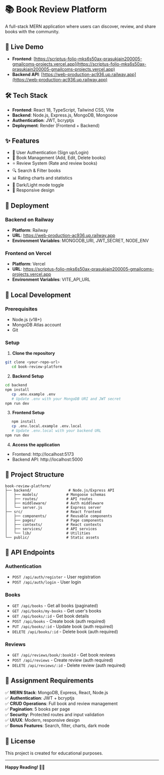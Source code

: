 # 📚 Book Review Platform

A full-stack MERN application where users can discover, review, and share books with the community.

## 🚀 Live Demo

- **Frontend**: [https://scriptus-folio-mks6s50ax-prasukjain200005-gmailcoms-projects.vercel.app](https://scriptus-folio-mks6s50ax-prasukjain200005-gmailcoms-projects.vercel.app)
- **Backend API**: [https://web-production-ac936.up.railway.app](https://web-production-ac936.up.railway.app)

## 🛠️ Tech Stack

- **Frontend**: React 18, TypeScript, Tailwind CSS, Vite
- **Backend**: Node.js, Express.js, MongoDB, Mongoose
- **Authentication**: JWT, bcryptjs
- **Deployment**: Render (Frontend + Backend)

## ✨ Features

- 🔐 User Authentication (Sign up/Login)
- 📖 Book Management (Add, Edit, Delete books)
- ⭐ Review System (Rate and review books)
- 🔍 Search & Filter books
- 📊 Rating charts and statistics
- 🌙 Dark/Light mode toggle
- 📱 Responsive design

## 🚀 Deployment

### Backend on Railway
- **Platform**: Railway
- **URL**: https://web-production-ac936.up.railway.app
- **Environment Variables**: MONGODB_URI, JWT_SECRET, NODE_ENV

### Frontend on Vercel
- **Platform**: Vercel
- **URL**: https://scriptus-folio-mks6s50ax-prasukjain200005-gmailcoms-projects.vercel.app
- **Environment Variables**: VITE_API_URL

## 🔧 Local Development

### Prerequisites
- Node.js (v18+)
- MongoDB Atlas account
- Git

### Setup

1. **Clone the repository**
```bash
git clone <your-repo-url>
   cd book-review-platform
```

2. **Backend Setup**
```bash
cd backend
npm install
   cp .env.example .env
   # Update .env with your MongoDB URI and JWT secret
npm run dev
```

3. **Frontend Setup**
```bash
   npm install
   cp .env.local.example .env.local
   # Update .env.local with your backend URL
npm run dev
```

4. **Access the application**
- Frontend: http://localhost:5173
- Backend API: http://localhost:5000

## 📁 Project Structure

```
book-review-platform/
├── backend/                 # Node.js/Express API
│   ├── models/             # Mongoose schemas
│   ├── routes/             # API routes
│   ├── middleware/         # Auth middleware
│   └── server.js           # Express server
├── src/                    # React frontend
│   ├── components/         # Reusable components
│   ├── pages/              # Page components
│   ├── contexts/           # React contexts
│   ├── services/           # API services
│   └── lib/                # Utilities
└── public/                 # Static assets
```

## 🔐 API Endpoints

### Authentication
- `POST /api/auth/register` - User registration
- `POST /api/auth/login` - User login

### Books
- `GET /api/books` - Get all books (paginated)
- `GET /api/books/my-books` - Get user's books
- `GET /api/books/:id` - Get book details
- `POST /api/books` - Create book (auth required)
- `PUT /api/books/:id` - Update book (auth required)
- `DELETE /api/books/:id` - Delete book (auth required)

### Reviews
- `GET /api/reviews/book/:bookId` - Get book reviews
- `POST /api/reviews` - Create review (auth required)
- `DELETE /api/reviews/:id` - Delete review (auth required)

## 🎯 Assignment Requirements

✅ **MERN Stack**: MongoDB, Express, React, Node.js  
✅ **Authentication**: JWT + bcryptjs  
✅ **CRUD Operations**: Full book and review management  
✅ **Pagination**: 5 books per page  
✅ **Security**: Protected routes and input validation  
✅ **UI/UX**: Modern, responsive design  
✅ **Bonus Features**: Search, filter, charts, dark mode  

## 📝 License

This project is created for educational purposes.

---

**Happy Reading! 📖✨**